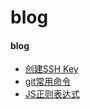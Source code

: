 # blog
#### blog
* [创建SSH Key](https://github.com/MilkXin/blog/issues/1)
* [git常用命令](https://github.com/MilkXin/blog/issues/2)
* [JS正则表达式](https://github.com/MilkXin/blog/issues/3)
